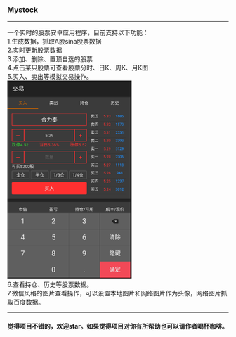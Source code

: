 ### Mystock
* * *
一个实时的股票安卓应用程序，目前支持以下功能：  
1.生成数据，抓取A股sina股票数据  
2.实时更新股票数据  
3.添加、删除、置顶自选的股票  
4.点击某只股票可查看股票分时、日K、周K、月K图  
5.买入、卖出等模拟交易操作。  
<img src="https://github.com/ChandlerZeng/MyStock/blob/master/images/buy.PNG" height="450">  
6.查看持仓、历史等股票数据。  
7.微信风格的图片查看操作，可以设置本地图片和网络图片作为头像，网络图片抓取百度数据。  

* * *

#### 觉得项目不错的，欢迎star。如果觉得项目对你有所帮助也可以请作者喝杯咖啡。
